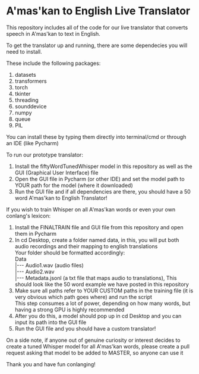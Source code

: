 # A'mas'kan to English Live Translator
This repository includes all of the code for our live translator that converts speech in A'mas'kan to text in English.  

To get the translator up and running, there are some dependecies you will need to install.  

These include the following packages:  
1. datasets  
2. transformers  
3. torch  
4. tkinter  
5. threading  
6. sounddevice  
7. numpy  
8. queue  
9. PIL  

You can install these by typing them directly into terminal/cmd or through an IDE (like Pycharm)  

To run our prototype translator:  
1. Install the fiftyWordTunedWhisper model in this repository as well as the GUI (Graphical User Interface) file  
2. Open the GUI file in Pycharm (or other IDE) and set the model path to YOUR path for the model (where it downloaded)  
3. Run the GUI file and if all dependencies are there, you should have a 50 word A'mas'kan to English Translator!  

If you wish to train Whisper on all A'mas'kan words or even your own conlang's lexicon:  
1. Install the FINALTRAIN file and GUI file from this repository and open them in Pycharm  
2. In cd Desktop, create a folder named data, in this, you will put both audio recordings and their mapping to english translations  
   Your folder should be formatted accordingly:  
   Data  
     |--- Audio1.wav (audio files)  
     |--- Audio2.wav  
     |--- Metadata.jsonl (a txt file that maps audio to translations), This should look like the 50 word example we have posted in this repository  
3. Make sure all paths refer to YOUR CUSTOM paths in the training file (it is very obvious which path goes where) and run the script  
   This step consumes a lot of power, depending on how many words, but having a strong GPU is highly recommended  
4. After you do this, a model should pop up in cd Desktop and you can input its path into the GUI file  
5. Run the GUI file and you should have a custom translator!  

On a side note, if anyone out of genuine curiosity or interest decides to create a tuned Whisper model for all A'mas'kan words, please create a pull request asking that model to be added to MASTER, so anyone can use it

Thank you and have fun conlanging!

